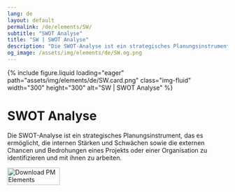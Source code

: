 ```yaml
---
lang: de
layout: default
permalink: /de/elements/SW/
subtitle: "SWOT Analyse"
title: "SW | SWOT Analyse"
description: "Die SWOT-Analyse ist ein strategisches Planungsinstrument, das es ermöglicht, die internen Stärken und Schwächen sowie die externen Chancen und Bedrohungen eines Projekts oder einer Organisation zu identifizieren und mit ihnen zu arbeiten."
og_image: /assets/img/elements/de/SW.og.png
---
```


{% include figure.liquid loading="eager" path="assets/img/elements/de/SW.card.png" class="img-fluid" width="300" height="300" alt="SW | SWOT Analyse" %}

# SWOT Analyse

Die SWOT-Analyse ist ein strategisches Planungsinstrument, das es ermöglicht, die internen Stärken und Schwächen sowie die externen Chancen und Bedrohungen eines Projekts oder einer Organisation zu identifizieren und mit ihnen zu arbeiten.

<a href="https://apps.apple.com/app/apple-store/id6738084498?pt=127441684&ct=website&mt=8">
  <img src="{{ "assets/img/en/appstore.png" | relative_url }}" width="120" height="40" alt="Download PM Elements">
</a>
